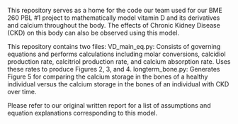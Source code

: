 This repository serves as a home for the code our team used for our BME 260 PBL #1 project to mathematically model 
vitamin D and its derivatives and calcium throughout the body. The effects of Chronic Kidney Disease (CKD) on this body
can also be observed using this model. 

This repository contains two files:
  VD_main_eq.py: Consists of governing equations and performs calculations including molar conversions, calcidiol production rate, 
  calcitriol production rate, and calcium absorption rate. Uses these rates to produce Figures 2, 3, and  4.
  longterm_bone.py: Generates Figure 5 for comparing the calcium storage in the bones of a healthy individual versus the calcium 
  storage in the bones of an individual with CKD over time. 

Please refer to our original written report for a list of assumptions and equation explanations corresponding to this model.

